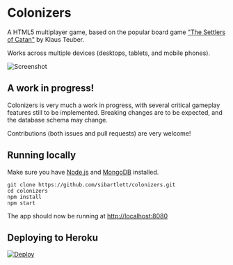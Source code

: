 # Colonizers

A HTML5 multiplayer game, based on the popular board game ["The Settlers of Catan"](http://en.wikipedia.org/wiki/The_Settlers_of_Catan) by Klaus Teuber.

Works across multiple devices (desktops, tablets, and mobile phones).

![Screenshot](http://i.imgur.com/j91XT2y.png)


## A work in progress!

Colonizers is very much a work in progress, with several critical gameplay
features still to be implemented. Breaking changes are to be expected, and the database schema may change.

Contributions (both issues and pull requests) are very welcome!


## Running locally

Make sure you have [Node.js](https://github.com/joyent/node/wiki/Installation) and [MongoDB](http://www.mongodb.org/display/DOCS/Quickstart) installed.

```
git clone https://github.com/sibartlett/colonizers.git
cd colonizers
npm install
npm start
```

The app should now be running at [http://localhost:8080](http://localhost:8080)


## Deploying to Heroku

[![Deploy](https://www.herokucdn.com/deploy/button.png)](https://heroku.com/deploy)
